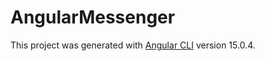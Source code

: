 # AngularMessenger

This project was generated with [Angular CLI](https://github.com/angular/angular-cli) version 15.0.4.

